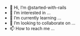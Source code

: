 - 👋 Hi, I’m @started-with-rails
- 👀 I’m interested in ...
- 🌱 I’m currently learning ...
- 💞️ I’m looking to collaborate on ...
- 📫 How to reach me ...

<!---
started-with-rails/started-with-rails is a ✨ special ✨ repository because its `README.md` (this file) appears on your GitHub profile.
You can click the Preview link to take a look at your changes.
--->
